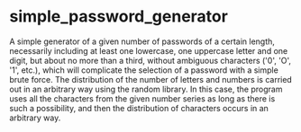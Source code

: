 # simple_password_generator
A simple generator of a given number of passwords of a certain length, necessarily including at least one lowercase, one uppercase letter and one digit, but about no more than a third, without ambiguous characters ('0', 'O', '1', etc.), which will complicate the selection of a password with a simple brute force. The distribution of the number of letters and numbers is carried out in an arbitrary way using the random library. In this case, the program uses all the characters from the given number series as long as there is such a possibility, and then the distribution of characters occurs in an arbitrary way.

